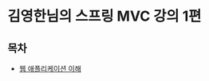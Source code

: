 # 김영한님의 스프링 MVC 강의 1편

## 목차
- [웹 애플리케이션 이해](https://github.com/pika96/TIL/blob/master/Spring/%EC%8A%A4%ED%94%84%EB%A7%81%20MVC%201%ED%8E%B8/%EC%9B%B9%20%EC%95%A0%ED%94%8C%EB%A6%AC%EC%BC%80%EC%9D%B4%EC%85%98%20%EC%9D%B4%ED%95%B4.md)